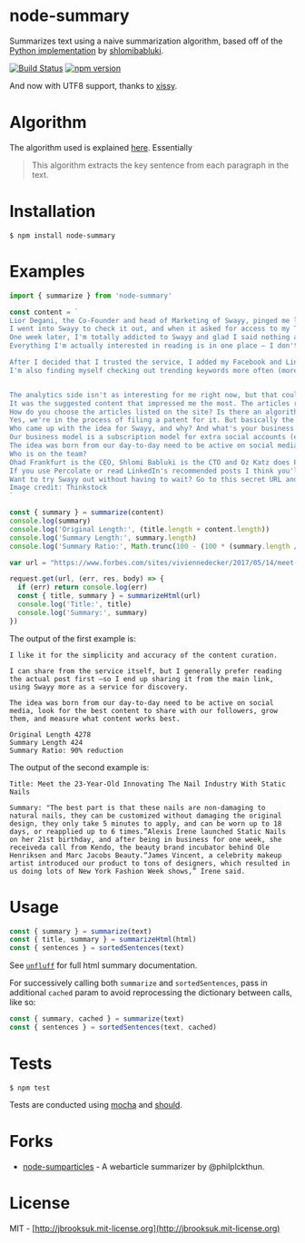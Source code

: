 # node-summary
Summarizes text using a naive summarization algorithm, based off of the [Python implementation](https://gist.github.com/shlomibabluki/5473521) by [shlomibabluki](http://www.github.com/shlomibabluki).

[![Build Status](https://travis-ci.org/jbrooksuk/node-summary.png)](https://travis-ci.org/jbrooksuk/node-summary) [![npm version](https://badge.fury.io/js/node-summary.png)](https://badge.fury.io/js/node-summary)

And now with UTF8 support, thanks to [xissy](https://github.com/xissy).

# Algorithm
The algorithm used is explained [here](http://thetokenizer.com/2013/04/28/build-your-own-summary-tool/). Essentially

> This algorithm extracts the key sentence from each paragraph in the text.

# Installation

    $ npm install node-summary

# Examples

```javascript
import { summarize } from 'node-summary'

const content = `
Lior Degani, the Co-Founder and head of Marketing of Swayy, pinged me last week when I was in California to tell me about his startup and give me beta access. I heard his pitch and was skeptical. I was also tired, cranky and missing my kids – so my frame of mind wasn't the most positive.
I went into Swayy to check it out, and when it asked for access to my Twitter and permission to tweet from my account, all I could think was, "If this thing spams my Twitter account I am going to bitch-slap him all over the Internet." Fortunately that thought stayed in my head, and not out of my mouth.
One week later, I'm totally addicted to Swayy and glad I said nothing about the spam (it doesn't send out spam tweets but I liked the line too much to not use it for this article). I pinged Lior on Facebook with a request for a beta access code for TNW readers. I also asked how soon can I write about it. It's that good. Seriously. I use every content curation service online. It really is That Good.What is Swayy? It's like Percolate and LinkedIn recommended articles, mixed with trending keywords for the topics you find interesting, combined with an analytics dashboard that shows the trends of what you do and how people react to it. I like it for the simplicity and accuracy of the content curation.
Everything I'm actually interested in reading is in one place – I don't have to skip from another major tech blog over to Harvard Business Review then hop over to another major tech or business blog. It's all in there. And it has saved me So Much Time

After I decided that I trusted the service, I added my Facebook and LinkedIn accounts. The content just got That Much Better. I can share from the service itself, but I generally prefer reading the actual post first – so I end up sharing it from the main link, using Swayy more as a service for discovery.
I'm also finding myself checking out trending keywords more often (more often than never, which is how often I do it on Twitter.com).


The analytics side isn't as interesting for me right now, but that could be due to the fact that I've barely been online since I came back from the US last weekend. The graphs also haven't given me any particularly special insights as I can't see which post got the actual feedback on the graph side (however there are numbers on the Timeline side.) This is a Beta though, and new features are being added and improved daily. I'm sure this is on the list. As they say, if you aren't launching with something you're embarrassed by, you've waited too long to launch.
It was the suggested content that impressed me the most. The articles really are spot on – which is why I pinged Lior again to ask a few questions:
How do you choose the articles listed on the site? Is there an algorithm involved? And is there any IP?
Yes, we're in the process of filing a patent for it. But basically the system works with a Natural Language Processing Engine. Actually, there are several parts for the content matching, but besides analyzing what topics the articles are talking about, we have machine learning algorithms that match you to the relevant suggested stuff. For example, if you shared an article about Zuck that got a good reaction from your followers, we might offer you another one about Kevin Systrom (just a simple example).
Who came up with the idea for Swayy, and why? And what's your business model?
Our business model is a subscription model for extra social accounts (extra Facebook / Twitter, etc) and team collaboration.
The idea was born from our day-to-day need to be active on social media, look for the best content to share with our followers, grow them, and measure what content works best.
Who is on the team?
Ohad Frankfurt is the CEO, Shlomi Babluki is the CTO and Oz Katz does Product and Engineering, and I [Lior Degani] do Marketing. The four of us are the founders. Oz and I were in 8200 [an elite Israeli army unit] together. Emily Engelson does Community Management and Graphic Design.
If you use Percolate or read LinkedIn's recommended posts I think you'll love Swayy.
Want to try Swayy out without having to wait? Go to this secret URL and enter the promotion code thenextweb . The first 300 people to use the code will get access.
Image credit: Thinkstock
`

const { summary } = summarize(content)
console.log(summary)
console.log('Original Length:', (title.length + content.length))
console.log('Summary Length:', summary.length)
console.log('Summary Ratio:', Math.trunc(100 - (100 * (summary.length / content.length))) + '% reduction')

var url = "https://www.forbes.com/sites/viviennedecker/2017/05/14/meet-the-23-year-old-innovating-the-nail-industry-with-static-nails/#4b48c203487d"

request.get(url, (err, res, body) => {
  if (err) return console.log(err)
  const { title, summary } = summarizeHtml(url)
  console.log('Title:', title)
  console.log('Summary:', summary)
})
```

The output of the first example is:

```
I like it for the simplicity and accuracy of the content curation.

I can share from the service itself, but I generally prefer reading the actual post first –so I end up sharing it from the main link, using Swayy more as a service for discovery.

The idea was born from our day-to-day need to be active on social media, look for the best content to share with our followers, grow them, and measure what content works best.

Original Length 4278
Summary Length 424
Summary Ratio: 90% reduction
```

The output of the second example is:

```
Title: Meet the 23-Year-Old Innovating The Nail Industry With Static Nails

Summary: "The best part is that these nails are non-damaging to natural nails, they can be customized without damaging the original design, they only take 5 minutes to apply, and can be worn up to 18 days, or reapplied up to 6 times.”Alexis Irene launched Static Nails on her 21st birthday, and after being in business for one week, she receiveda call from Kendo, the beauty brand incubator behind Ole Henriksen and Marc Jacobs Beauty.“James Vincent, a celebrity makeup artist introduced our product to tons of designers, which resulted in us doing lots of New York Fashion Week shows,” Irene said.
```

# Usage

```js
const { summary } = summarize(text)
const { title, summary } = summarizeHtml(html)
const { sentences } = sortedSentences(text)
```

See [`unfluff`](https://www.npmjs.com/package/unfluff) for full html summary documentation.

For successively calling both `summarize` and `sortedSentences`, pass in additional `cached` param to avoid reprocessing the dictionary between calls, like so:

```js
const { summary, cached } = summarize(text)
const { sentences } = sortedSentences(text, cached)
```

# Tests

	$ npm test

Tests are conducted using [mocha](https://npmjs.org/package/mocha) and [should](https://npmjs.org/package/should).

# Forks
- [node-sumparticles](https://github.com/philplckthun/node-sumuparticles) - A webarticle summarizer by @philplckthun.

# License
MIT - [http://jbrooksuk.mit-license.org](http://jbrooksuk.mit-license.org)
